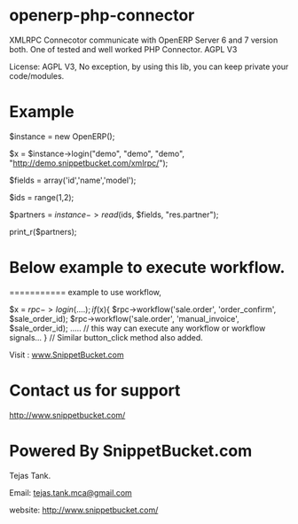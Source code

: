openerp-php-connector
=====================

XMLRPC Connecotor communicate with OpenERP Server 6 and 7 version both.
One of tested and well worked PHP Connector. AGPL V3

License: AGPL V3, No exception, by using this lib, you can keep private your code/modules.


Example
=======

$instance = new OpenERP();

$x = $instance->login("demo", "demo", "demo", "http://demo.snippetbucket.com/xmlrpc/");

$fields = array('id','name','model');

$ids = range(1,2);

$partners = $instance->read($ids, $fields, "res.partner");

print_r($partners);


# Below example to execute workflow.
===========
example to use workflow,

$x = $rpc->login(....);
if($x){
     $rpc->workflow('sale.order', 'order_confirm',  $sale_order_id);
     $rpc->workflow('sale.order', 'manual_invoice',  $sale_order_id);
     .....
     // this way can execute any workflow or workflow signals...
}
// Similar button_click method also added.


Visit : www.SnippetBucket.com

Contact us for support
======================
http://www.snippetbucket.com/



Powered By SnippetBucket.com
============================
Tejas Tank.

Email: tejas.tank.mca@gmail.com

website: http://www.snippetbucket.com/


